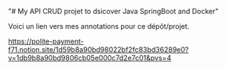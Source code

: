 "# My API CRUD projet to dsicover Java SpringBoot and Docker" 

Voici un lien vers mes annotations pour ce dépôt/projet.

https://polite-payment-f71.notion.site/1d59b8a90bd98022bf2fc83bd36289e0?v=1db9b8a90bd9806cb05e000c7d2e7c01&pvs=4
